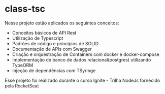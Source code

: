 # class-tsc

Nesse projeto estão aplicados os seguintes conceitos: 
 
- Conceitos básicos de API Rest
- Utilização de Typescript
- Padrões de código e princípios de SOLID 
- Documentação de APIs com Swagger
- Criação e orquestração de Containers com docker e docker-compose
- Implementação de banco de dados relacional(postgres) utilizando TypeORM
- Injeção de dependências com TSyringe


Esse projeto foi realizado durante o curso Ignite - Trilha NodeJs fornecido pela RocketSeat
